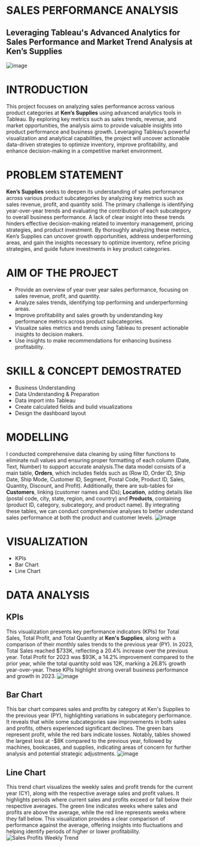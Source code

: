 # SALES PERFORMANCE ANALYSIS
## Leveraging Tableau's Advanced Analytics for Sales Performance and Market Trend Analysis at Ken’s Supplies
![image](https://github.com/user-attachments/assets/f15eda55-9fc7-4680-82bf-618dea318c7b)

# INTRODUCTION
This project focuses on analyzing sales performance across various product categories at **Ken’s Supplies** using advanced analytics tools in Tableau. By exploring key metrics such as sales trends, revenue, and market opportunities, the analysis aims to provide valuable insights into product performance and business growth. Leveraging Tableau’s powerful visualization and analytical capabilities, the project will uncover actionable data-driven strategies to optimize inventory, improve profitability, and enhance decision-making in a competitive market environment.
# PROBLEM STATEMENT
**Ken’s Supplies** seeks to deepen its understanding of sales performance across various product subcategories by analyzing key metrics such as sales revenue, profit, and quantity sold. The primary challenge is identifying year-over-year trends and evaluating the contribution of each subcategory to overall business performance. A lack of clear insight into these trends hinders effective decision-making related to inventory management, pricing strategies, and product investment. By thoroughly analyzing these metrics, Ken’s Supplies can uncover growth opportunities, address underperforming areas, and gain the insights necessary to optimize inventory, refine pricing strategies, and guide future investments in key product categories.
# AIM OF THE PROJECT
- Provide an overview of year over year sales performance, focusing on sales revenue, profit, and quantity.
- Analyze sales trends, identifying top performing and underperforming areas.
- Improve profitability and sales growth by understanding key performance metrics across product subcategories.
- Visualize sales metrics and trends using Tableau to present actionable insights to decision makers.
- Use insights to make recommendations for enhancing business profitability.

# SKILL & CONCEPT DEMOSTRATED
- Business Understanding
- Data Understanding & Preparation
- Data import into Tableau
- Create calculated fields and bulid visualizations
- Design the dashboard layout

# MODELLING
I conducted comprehensive data cleaning by using filter functions to eliminate null values and ensuring proper formatting of each column (Date, Text, Number) to support accurate analysis.The data model consists of a main table, **Orders**, which includes fields such as (Row ID, Order ID, Ship Date, Ship Mode, Customer ID, Segment, Postal Code, Product ID, Sales, Quantity, Discount, and Profit). Additionally, there are sub-tables for **Customers**, linking (customer names and IDs); **Location**, adding details like (postal code, city, state, region, and country) and **Products**, containing (product ID, category, subcategory, and product name). By integrating these tables, we can conduct comprehensive analyses to better understand sales performance at both the product and customer levels.
![image](https://github.com/user-attachments/assets/da8f37d8-6571-483d-ae42-b49bbc0c7e0e)

# VISUALIZATION
- KPIs
- Bar Chart
- Line Chart
# DATA ANALYSIS
## KPIs
This visualization presents key performance indicators (KPIs) for Total Sales, Total Profit, and Total Quantity at **Ken's Supplies**, along with a comparison of their monthly sales trends to the previous year (PY). In 2023, Total Sales reached $733K, reflecting a 20.4% increase over the previous year. Total Profit for 2023 was $93K, a 14.2% improvement compared to the prior year, while the total quantity sold was 12K, marking a 26.8% growth year-over-year. These KPIs highlight strong overall business performance and growth in 2023.
![image](https://github.com/user-attachments/assets/dc71786b-5650-4eb9-ae46-919646d9e0ce)

## Bar Chart
This bar chart compares sales and profits by category at Ken's Supplies to the previous year (PY), highlighting variations in subcategory performance. It reveals that while some subcategories saw improvements in both sales and profits, others experienced significant declines. The green bars represent profit, while the red bars indicate losses. Notably, tables showed the largest loss at -$8K compared to the previous year, followed by machines, bookcases, and supplies, indicating areas of concern for further analysis and potential strategic adjustments.
![image](https://github.com/user-attachments/assets/2e2f2503-1f31-44d3-9138-6cddd41dc84d)

## Line Chart
This trend chart visualizes the weekly sales and profit trends for the current year (CY), along with the respective average sales and profit values. It highlights periods where current sales and profits exceed or fall below their respective averages. The green line indicates weeks where sales and profits are above the average, while the red line represents weeks where they fall below. This visualization provides a clear comparison of performance against the average, offering insights into fluctuations and helping identify periods of higher or lower profitability.
![Sales   Profits Weekly Trend](https://github.com/user-attachments/assets/9efa96f0-edd1-4784-8564-94028f3431c5)

